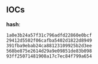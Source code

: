 
## IOCs

__hash__:

```text
1a0e3b24a57f31c796adfd22860e0bcf
29412d5502f06cafba5402d1822d8949
391fba9ebab24ca88123109925b2d3ee
568be875e2614d29a9e09851de83b098
93ff25071481908a17c7ec84f799a654
```
